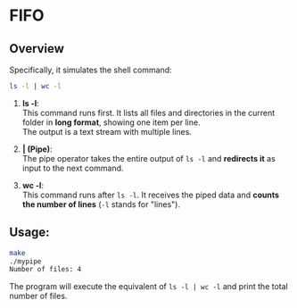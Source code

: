 # FIFO

## Overview
Specifically, it simulates the shell command:

```bash
ls -l | wc -l
```
1. **ls -l**:  
   This command runs first. It lists all files and directories in the current folder in **long format**, showing one item per line.  
   The output is a text stream with multiple lines.

2. **| (Pipe)**:  
   The pipe operator takes the entire output of `ls -l` and **redirects it** as input to the next command.

3. **wc -l**:  
   This command runs after `ls -l`. It receives the piped data and **counts the number of lines** (`-l` stands for "lines").


## Usage:
```bash
make
./mypipe
Number of files: 4
```
The program will execute the equivalent of `ls -l | wc -l` and print the total number of files.